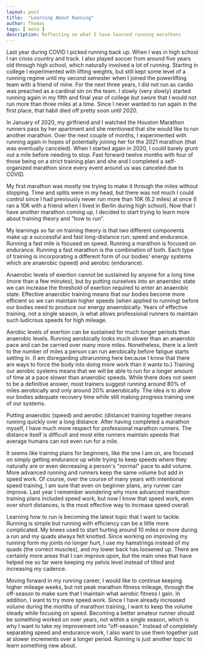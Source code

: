 ```yaml
---
layout: post
title:  "Learning About Running"
author: Thomas
tags: [ meta ]
description: Reflecting on what I have learned running marathons
---
```


Last year during COVID I picked running back up. When I was in high school I ran cross country and track. I also played soccer from around five years old through high school, which naturally involved a lot of running. Starting in college I experimented with lifting weights, but still kept some level of a running regime until my second semester when I joined the powerlifting team with a friend of mine. For the next three years, I did not run as cardio was preached as a cardinal sin on the team. I slowly (very slowly) started running again in my fifth and final year of college but swore that I would not run more than three miles at a time. Since I never wanted to run again in the first place, that habit died off pretty soon until 2020.

In January of 2020, my girlfriend and I watched the Houston Marathon runners pass by her apartment and she mentioned that she would like to run another marathon. Over the next couple of months, I experimented with running again in hopes of potentially joining her for the 2021 marathon (that was eventually canceled). When I started again in 2020, I could barely grunt out a mile before needing to stop. Fast forward twelve months with four of those being on a strict training plan and she and I completed a self-organized marathon since every event around us was canceled due to COVID.

My first marathon was mostly me trying to make it through the miles without stopping. Time and splits were in my head, but there was not much I could control since I had previously never run more than 10K (6.2 miles) at once (I ran a 10K with a friend when I lived in Berlin during high school). Now that I have another marathon coming up, I decided to start trying to learn more about training theory and "how to run".

My learnings so far on training theory is that two different components make up a successful and fast long-distance run: speed and endurance. Running a fast mile is focused on speed. Running a marathon is focused on endurance. Running a fast marathon is the combination of both. Each type of training is incorporating a different form of our bodies' energy systems which are anaerobic (speed) and aerobic (endurance).

Anaerobic levels of exertion cannot be sustained by anyone for a long time (more than a few minutes), but by putting ourselves into an anaerobic state we can increase the threshold of exertion required to enter an anaerobic state. Effective anaerobic training means that our bodies become more efficient so we can maintain higher speeds (when applied to running) before our bodies need to produce our energy anaerobically. Years of effective training, not a single season, is what allows professional runners to maintain such ludicrous speeds for high mileage.

Aerobic levels of exertion can be sustained for much longer periods than anaerobic levels. Running aerobically looks much slower than an anaerobic pace and can be carried over many more miles. Nonetheless, there is a limit to the number of miles a person can run aerobically before fatigue starts setting in. (I am disregarding ultrarunning here because I know that there are ways to force the body into doing more work than it wants to.) Training our aerobic systems means that we will be able to run for a longer amount of time at a pace slower than anaerobic speeds. While there does not seem to be a definitive answer, most trainers suggest running around 80% of miles aerobically and only around 20% anaerobically. The idea is to allow our bodies adequate recovery time while still making progress training one of our systems.

Putting anaerobic (speed) and aerobic (distance) training together means running quickly over a long distance. After having completed a marathon myself, I have much more respect for professional marathon runners. The distance itself is difficult and most elite runners maintain speeds that average humans can not even run for a mile.

It seems like training plans for beginners, like the one I am on, are focused on simply getting endurance up while trying to keep speeds where they naturally are or even decreasing a person's "normal" pace to add volume. More advanced running and runners keep the same volume but add in speed work. Of course, over the course of many years with intentional speed training, I am sure that even on beginner plans, any runner can improve. Last year I remember wondering why more advanced marathon training plans included speed work, but now I know that speed work, even over short distances, is the most effective way to increase speed overall.

Learning how to run is becoming the latest topic that I want to tackle. Running is simple but running with efficiency can be a little more complicated. My knees used to start hurting around 10 miles or more during a run and my quads always felt knotted. Since working on improving my running form my joints no longer hurt, I use my hamstrings instead of my quads (the correct muscles), and my lower back has loosened up. There are certainly more areas that I can improve upon, but the main ones that have helped me so far were keeping my pelvis level instead of tilted and increasing my cadence.

Moving forward in my running career, I would like to continue keeping higher mileage weeks, but not peak marathon fitness mileage, through the off-season to make sure that I maintain what aerobic fitness I gain. In addition, I want to try more speed work. Since I have already increased volume during the months of marathon training, I want to keep the volume steady while focusing on speed. Becoming a better amateur runner should be something worked on over years, not within a single season, which is why I want to take my improvement into "off-season." Instead of completely separating speed and endurance work, I also want to use them together just at slower increments over a longer period. Running is just another topic to learn something new about.